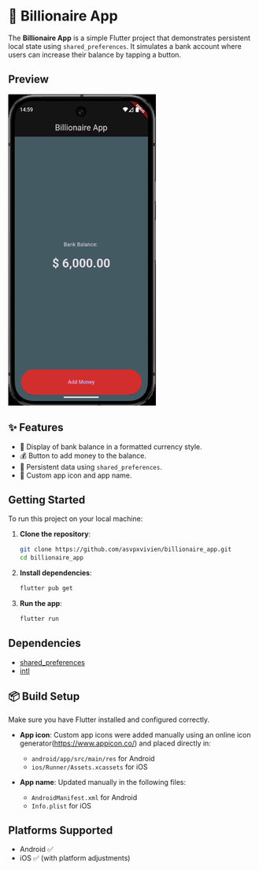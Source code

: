 # 💸 Billionaire App

The **Billionaire App** is a simple Flutter project that demonstrates persistent local state using `shared_preferences`. It simulates a bank account where users can increase their balance by tapping a button.

##  Preview

<img src="/assets/images/billionnaire_screen.png" width="300">

## ✨ Features

- 🏦 Display of bank balance in a formatted currency style.
- 💰 Button to add money to the balance.
- 🔄 Persistent data using `shared_preferences`.
- 🎨 Custom app icon and app name.

##  Getting Started

To run this project on your local machine:

1. **Clone the repository**:
   ```bash
   git clone https://github.com/asvpxvivien/billionaire_app.git
   cd billionaire_app
   ```

2. **Install dependencies**:
   ```bash
   flutter pub get
   ```

3. **Run the app**:
   ```bash
   flutter run
   ```

##  Dependencies

- [shared_preferences](https://pub.dev/packages/shared_preferences)
- [intl](https://pub.dev/packages/intl)

## 📦 Build Setup

Make sure you have Flutter installed and configured correctly.

- **App icon**: Custom app icons were added manually using an online icon generator(https://www.appicon.co/) and placed directly in:
  - `android/app/src/main/res` for Android
  - `ios/Runner/Assets.xcassets` for iOS

- **App name**: Updated manually in the following files:
  - `AndroidManifest.xml` for Android
  - `Info.plist` for iOS

##  Platforms Supported

- Android ✅
- iOS ✅ (with platform adjustments)

